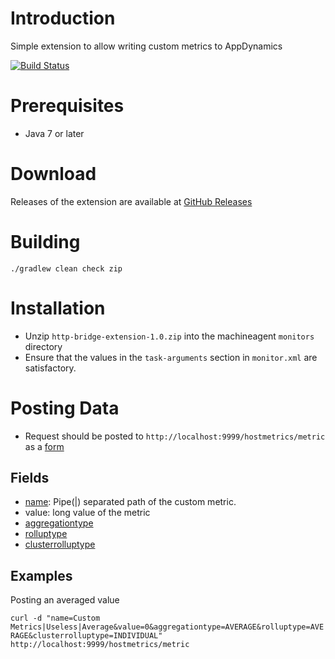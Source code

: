 # Introduction

Simple extension to allow writing custom metrics to AppDynamics

[![Build Status](https://travis-ci.org/fhalim/http-bridge-extension.svg?branch=master)](https://travis-ci.org/fhalim/http-bridge-extension)

# Prerequisites

- Java 7 or later

# Download

Releases of the extension are available at [GitHub Releases](https://github.com/fhalim/http-bridge-extension/releases)

# Building

`./gradlew clean check zip`

# Installation

- Unzip `http-bridge-extension-1.0.zip` into the machineagent `monitors` directory
- Ensure that the values in the `task-arguments` section in `monitor.xml` are satisfactory.

# Posting Data

- Request should be posted to `http://localhost:9999/hostmetrics/metric` as a [form](http://www.w3.org/TR/html401/interact/forms.html#h-17.13.4.1)

## Fields

- [name](https://docs.appdynamics.com/display/PRO14S/Build+a+Monitoring+Extension+Using+Java#BuildaMonitoringExtensionUsingJava-MetricPath): Pipe(|) separated path of the custom metric.
- value: long value of the metric
- [aggregationtype](https://docs.appdynamics.com/display/PRO14S/Build+a+Monitoring+Extension+Using+Scripts#BuildaMonitoringExtensionUsingScripts-AggregationQualifier)
- [rolluptype](https://docs.appdynamics.com/display/PRO14S/Build+a+Monitoring+Extension+Using+Scripts#BuildaMonitoringExtensionUsingScripts-TimeRollUpQualifier)
- [clusterrolluptype](https://docs.appdynamics.com/display/PRO14S/Build+a+Monitoring+Extension+Using+Scripts#BuildaMonitoringExtensionUsingScripts-ClusterRollUpQualifier)


## Examples

Posting an averaged value

`curl -d "name=Custom Metrics|Useless|Average&value=0&aggregationtype=AVERAGE&rolluptype=AVERAGE&clusterrolluptype=INDIVIDUAL" http://localhost:9999/hostmetrics/metric`